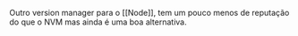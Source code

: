 Outro version manager para o [[Node]], tem um pouco menos de reputação do que o NVM mas ainda é uma boa alternativa.